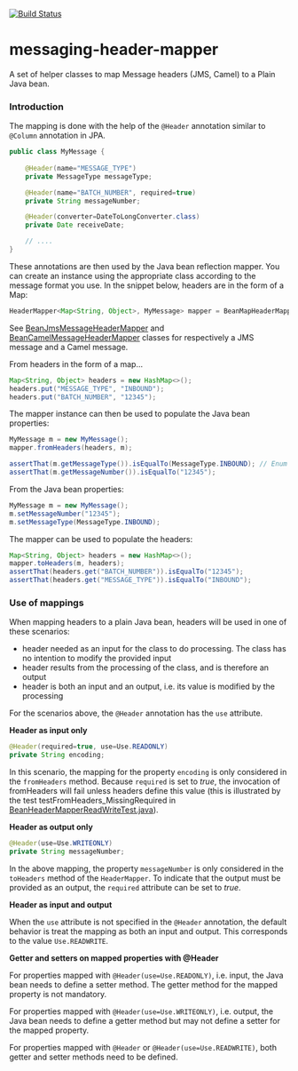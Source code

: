 [![Build Status][travis-badge]][travis-badge-url]

[travis-badge]: https://travis-ci.org/adelinor/messaging-header-mapper.svg?branch=master
[travis-badge-url]: https://travis-ci.org/adelinor/messaging-header-mapper

# messaging-header-mapper

A set of helper classes to map Message headers (JMS, Camel) to a Plain Java bean.

### Introduction

The mapping is done with the help of the `@Header` annotation similar to `@Column` annotation in JPA.

```java
public class MyMessage {
	
	@Header(name="MESSAGE_TYPE")
	private MessageType messageType;

	@Header(name="BATCH_NUMBER", required=true)
	private String messageNumber;

	@Header(converter=DateToLongConverter.class)
	private Date receiveDate;

	// ....
}
```

These annotations are then used by the Java bean reflection mapper.
You can create an instance using the appropriate class according to
the message format you use. In the snippet below, headers are in the
form of a Map:

```java
HeaderMapper<Map<String, Object>, MyMessage> mapper = BeanMapHeaderMapper.forClass(MyMessage.class);
```

See
[BeanJmsMessageHeaderMapper](src/main/java/com/github/adelinor/messaging/mapper/jms/BeanJmsMessageHeaderMapper.java)
and
[BeanCamelMessageHeaderMapper](src/main/java/com/github/adelinor/messaging/mapper/camel/BeanCamelMessageHeaderMapper.java)
classes for respectively a JMS message and a Camel message. 

From headers in the form of a map...

```java
Map<String, Object> headers = new HashMap<>();
headers.put("MESSAGE_TYPE", "INBOUND");
headers.put("BATCH_NUMBER", "12345");
```

The mapper instance can then be used to populate the Java bean properties:

```java
MyMessage m = new MyMessage();
mapper.fromHeaders(headers, m);

assertThat(m.getMessageType()).isEqualTo(MessageType.INBOUND); // Enum mapped by its name
assertThat(m.getMessageNumber()).isEqualTo("12345");

```

From the Java bean properties:

```java
MyMessage m = new MyMessage();
m.setMessageNumber("12345");
m.setMessageType(MessageType.INBOUND);

```

The mapper can be used to populate the headers:

```java
Map<String, Object> headers = new HashMap<>();
mapper.toHeaders(m, headers);
assertThat(headers.get("BATCH_NUMBER")).isEqualTo("12345");
assertThat(headers.get("MESSAGE_TYPE")).isEqualTo("INBOUND");

```

### Use of mappings

When mapping headers to a plain Java bean, headers will be used in one of these scenarios:

* header needed as an input for the class to do processing. The class has no intention to modify the provided input
* header results from the processing of the class, and is therefore an output
* header is both an input and an output, i.e. its value is modified by the processing

For the scenarios above, the `@Header` annotation has the `use` attribute.

**Header as input only**

```java
@Header(required=true, use=Use.READONLY)
private String encoding;
```

In this scenario, the mapping for the property `encoding` is only considered in the `fromHeaders` method. Because `required` is set to *true*, the invocation of fromHeaders will fail unless headers define this value (this is illustrated by
the test testFromHeaders_MissingRequired in [BeanHeaderMapperReadWriteTest.java](src/test/java/com/github/adelinor/messaging/mapper/beans/BeanHeaderMapperReadWriteTest.java)).

**Header as output only**

```java
@Header(use=Use.WRITEONLY)
private String messageNumber;
```

In the above mapping, the property `messageNumber` is only considered in the
`toHeaders` method of the `HeaderMapper`.
To indicate that the output must be provided as an output, the `required` 
attribute can be set to *true*.

**Header as input and output**

When the `use` attribute is not specified in the `@Header` annotation, the
default behavior is treat the mapping as both an input and output. This corresponds to the value `Use.READWRITE`.

**Getter and setters on mapped properties with @Header**

For properties mapped with `@Header(use=Use.READONLY)`, i.e. input, the Java bean needs to define a setter method. The getter method for the mapped property 
is not mandatory.

For properties mapped with `@Header(use=Use.WRITEONLY)`, i.e. output, the Java bean needs to define a getter method but may not define a setter for the mapped property.

For properties mapped with `@Header` or `@Header(use=Use.READWRITE)`, both getter
and setter methods need to be defined.
